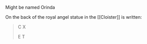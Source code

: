 Might be named Orinda

On the back of the royal angel statue in the [[Cloister]] is written:
>C X
>
>E  T